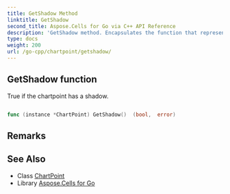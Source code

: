 ```yaml
---
title: GetShadow Method 
linktitle: GetShadow
second_title: Aspose.Cells for Go via C++ API Reference
description: 'GetShadow method. Encapsulates the function that represents getshadow in Go.'
type: docs
weight: 200
url: /go-cpp/chartpoint/getshadow/
---
```


## GetShadow function

True if the chartpoint has a shadow.

```go

func (instance *ChartPoint) GetShadow()  (bool,  error) 

```

## Remarks


## See Also

* Class [ChartPoint](../)
* Library [Aspose.Cells for Go](../../)
